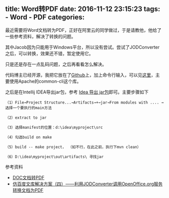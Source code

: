 title: Word转PDF
date: 2016-11-12 23:15:23
tags:
    - Word
    - PDF
categories:
---
最近需要将Word文档转为PDF，正好在阿里云的同学做过，于是请教他，他给了一些参考资料，解决了转换的问题。

其中Jacob因为只能用于Windows平台，所以没有尝试。尝试了JODConverter之后，可以转换，效果还不错，暂定使用它。

只是还是存在一点乱码问题，之后再看看怎么解决。

代码博主已经开源，我把它放在了[Github](https://github.com/dengshilong/DocConverter)上，加上命令行输入，可以见[这里](https://github.com/dengshilong/DocConverter/blob/master/src/com/converter/pdfConverter/OpenOfficePDFConverter.java)，主要使用Apache的common-cli这个库。

之后是在Intellij IDEA导出jar包，参考
[Idea 导出 jar包](https://my.oschina.net/scipio/blog/287634)即可。主要步骤如下
```
（1）File→Project Structure...→Artifacts→+→jar→From modules with .... → 选择一个要执行的main方法

（2）extract to jar

（3）选择manifest的位置：d:\idea\myproject\src

（4）勾选build on make

（5）build -- make project， （如不行，在此之前，执行下mvn clean）

（6）D:\idea\myproject\out\artifacts\ 寻找jar
```

参考资料
* [DOC文档转PDF](http://www.iteye.com/topic/1005741)
* [仿百度文库解决方案（四）——利用JODConverter调用OpenOffice.org服务转换文档为PDF](http://www.cnblogs.com/luckyxiaoxuan/archive/2012/06/14/2549012.html)

